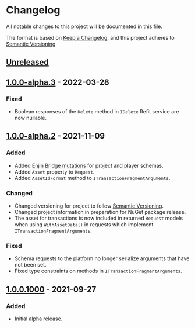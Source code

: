 ﻿# Changelog
All notable changes to this project will be documented in this file.

The format is based on [Keep a Changelog](https://keepachangelog.com/en/1.0.0/),
and this project adheres to [Semantic Versioning](https://semver.org/spec/v2.0.0.html).

## [Unreleased]

## [1.0.0-alpha.3] - 2022-03-28
### Fixed
- Boolean responses of the `Delete` method in `IDelete` Refit service are now nullable.

## [1.0.0-alpha.2] - 2021-11-09
### Added
- Added [Enjin Bridge mutations](https://docs.enjin.io/enjin-api/sending-and-receiving-requests/enjin-bridge)
for project and player schemas.
- Added `Asset` property to `Request`.
- Added `AssetIdFormat` method to `ITransactionFragmentArguments`.

### Changed
- Changed versioning for project to follow [Semantic Versioning](https://semver.org/spec/v2.0.0.html).
- Changed project information in preparation for NuGet package release.
- The asset for transactions is now included in returned `Request` models when using `WithAssetData()` in
requests which implement `ITransactionFragmentArguments`.

### Fixed
- Schema requests to the platform no longer serialize arguments that have not been set.
- Fixed type constraints on methods in `ITransactionFragmentArguments`.

## [1.0.0.1000] - 2021-09-27
### Added
- Initial alpha release.

[Unreleased]: https://github.com/enjin/enjin-csharp-sdk/compare/1.0.0.alpha.3...HEAD
[1.0.0-alpha.3]: https://github.com/enjin/enjin-csharp-sdk/compare/1.0.0.alpha.2...1.0.0.alpha.3
[1.0.0-alpha.2]: https://github.com/enjin/enjin-csharp-sdk/compare/1.0.0.1000...1.0.0.alpha.2
[1.0.0.1000]: https://github.com/enjin/enjin-csharp-sdk/releases/tag/1.0.0.1000